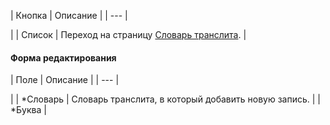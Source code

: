 | Кнопка | Описание |
| --- |

|
| Список | Переход на страницу [Словарь транслита](/user_help/service/forum/censor_filter/forum_letter.php). |

#### Форма редактирования

| Поле | Описание |
| --- |

|
| \*Словарь | Словарь транслита, в который добавить новую запись. |
| \*Буква |
